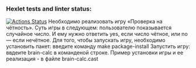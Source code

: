 ### Hexlet tests and linter status:
[![Actions Status](https://github.com/vlrkors/python-project-49/actions/workflows/hexlet-check.yml/badge.svg)](https://github.com/vlrkors/python-project-49/actions)
Необходимо реализовать игру «Проверка на чётность». Суть игры в следующем: пользователю показывается случайное число. И ему нужно ответить yes, если число чётное, или no — если нечётное.
Для того, чтобы запускать игру, необходимо установить пакет: введите команду make package-install
Запустить игру: ввдеите brain-calc в команденой строке.
Пример установки игры и ее реализация - в файле brain-calc.cast
